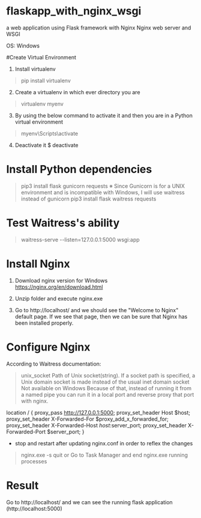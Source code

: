# flaskapp_with_nginx_wsgi
a web application using Flask framework with Nginx Nginx web server and WSGI

OS: Windows


#Create Virtual Environment
1. Install virtualenv
> pip install virtualenv

2. Create a virtualenv in which ever directory you are
> virtualenv myenv

3. By using the below command to activate it and then you are in a Python virtual environment
> myenv\Scripts\activate

4. Deactivate it
$ deactivate

# Install Python dependencies
> pip3 install flask gunicorn requests
※ Since Gunicorn is for a UNIX environment and is incompatible with Windows,
I will use waitress instead of gunicorn
> pip3 install flask waitress requests


# Test Waitress's ability
> waitress-serve --listen=127.0.0.1:5000 wsgi:app


# Install Nginx
1. Download nginx version for Windows
https://nginx.org/en/download.html

2. Unzip folder and execute nginx.exe
3. Go to http://localhost/ and we should see the "Welcome to Nginx" default page. If we see that page, then we can be sure that Nginx has been installed properly.

# Configure Nginx
According to Waitress documentation:
> unix_socket Path of Unix socket(string). If a socket path is specified, a Unix domain socket is made instead of the usual inet domain socket
> Not available on Windows
Because of that, instead of running it from a named pipe you can run it in a local port and reverse proxy that port with nginx.


location / {
    proxy_pass http://127.0.0.1:5000;
    proxy_set_header Host $host;
    proxy_set_header X-Forwarded-For $proxy_add_x_forwarded_for;
    proxy_set_header X-Forwarded-Host $host:$server_port;
    proxy_set_header X-Forwarded-Port $server_port;
}

* stop and restart after updating nginx.conf in order to reflex the changes
> nginx.exe -s quit
or 
Go to Task Manager and end nginx.exe running processes

# Result
Go to http://localhost/ and we can see the running flask application (http://localhost:5000)